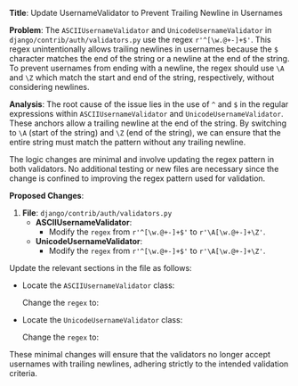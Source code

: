 **Title**: Update UsernameValidator to Prevent Trailing Newline in Usernames

**Problem**: 
The `ASCIIUsernameValidator` and `UnicodeUsernameValidator` in `django/contrib/auth/validators.py` use the regex `r'^[\w.@+-]+$'`. This regex unintentionally allows trailing newlines in usernames because the `$` character matches the end of the string or a newline at the end of the string. To prevent usernames from ending with a newline, the regex should use `\A` and `\Z` which match the start and end of the string, respectively, without considering newlines.

**Analysis**: 
The root cause of the issue lies in the use of `^` and `$` in the regular expressions within `ASCIIUsernameValidator` and `UnicodeUsernameValidator`. These anchors allow a trailing newline at the end of the string. By switching to `\A` (start of the string) and `\Z` (end of the string), we can ensure that the entire string must match the pattern without any trailing newline.

The logic changes are minimal and involve updating the regex pattern in both validators. No additional testing or new files are necessary since the change is confined to improving the regex pattern used for validation.

**Proposed Changes**: 
1. **File**: `django/contrib/auth/validators.py`
   - **ASCIIUsernameValidator**:
     - Modify the `regex` from `r'^[\w.@+-]+$'` to `r'\A[\w.@+-]+\Z'`.
   - **UnicodeUsernameValidator**:
     - Modify the `regex` from `r'^[\w.@+-]+$'` to `r'\A[\w.@+-]+\Z'`.

Update the relevant sections in the file as follows:
   
   - Locate the `ASCIIUsernameValidator` class:
     
     Change the `regex` to:
     
   
   - Locate the `UnicodeUsernameValidator` class:
     
     Change the `regex` to:
     

These minimal changes will ensure that the validators no longer accept usernames with trailing newlines, adhering strictly to the intended validation criteria.